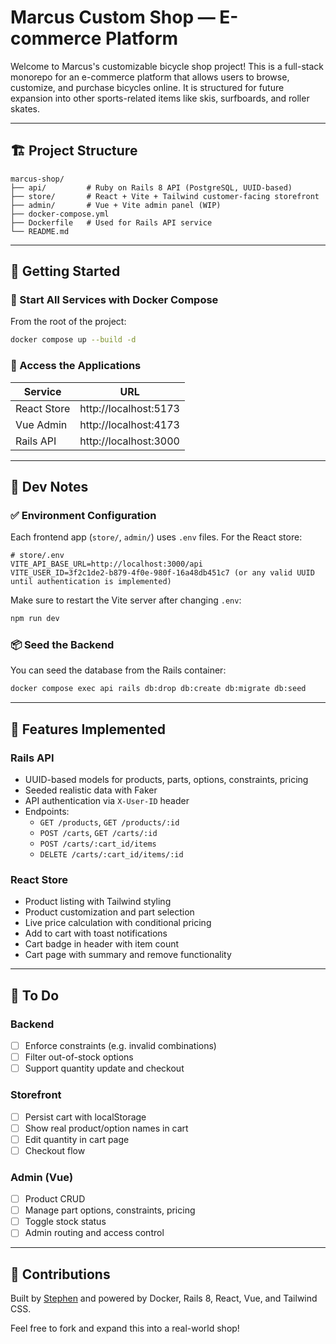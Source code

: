 # Marcus Custom Shop — E-commerce Platform

Welcome to Marcus's customizable bicycle shop project! This is a full-stack monorepo for an e-commerce platform that allows users to browse, customize, and purchase bicycles online. It is structured for future expansion into other sports-related items like skis, surfboards, and roller skates.

---

## 🏗️ Project Structure

```
marcus-shop/
├── api/         # Ruby on Rails 8 API (PostgreSQL, UUID-based)
├── store/       # React + Vite + Tailwind customer-facing storefront
├── admin/       # Vue + Vite admin panel (WIP)
├── docker-compose.yml
├── Dockerfile   # Used for Rails API service
└── README.md
```

---

## 🚀 Getting Started

### 🐳 Start All Services with Docker Compose

From the root of the project:

```bash
docker compose up --build -d
```

### 📍 Access the Applications

| Service       | URL                   |
|---------------|------------------------|
| React Store   | http://localhost:5173  |
| Vue Admin     | http://localhost:4173  |
| Rails API     | http://localhost:3000  |


---

## 🧪 Dev Notes

### ✅ Environment Configuration

Each frontend app (`store/`, `admin/`) uses `.env` files. For the React store:

```env
# store/.env
VITE_API_BASE_URL=http://localhost:3000/api
VITE_USER_ID=3f2c1de2-b879-4f0e-980f-16a48db451c7 (or any valid UUID until authentication is implemented)
```

Make sure to restart the Vite server after changing `.env`:
```bash
npm run dev
```


### 📦 Seed the Backend

You can seed the database from the Rails container:

```bash
docker compose exec api rails db:drop db:create db:migrate db:seed
```

---

## 🧩 Features Implemented

### Rails API
- UUID-based models for products, parts, options, constraints, pricing
- Seeded realistic data with Faker
- API authentication via `X-User-ID` header
- Endpoints:
  - `GET /products`, `GET /products/:id`
  - `POST /carts`, `GET /carts/:id`
  - `POST /carts/:cart_id/items`
  - `DELETE /carts/:cart_id/items/:id`

### React Store
- Product listing with Tailwind styling
- Product customization and part selection
- Live price calculation with conditional pricing
- Add to cart with toast notifications
- Cart badge in header with item count
- Cart page with summary and remove functionality

---

## 📝 To Do

### Backend
- [ ] Enforce constraints (e.g. invalid combinations)
- [ ] Filter out-of-stock options
- [ ] Support quantity update and checkout

### Storefront
- [ ] Persist cart with localStorage
- [ ] Show real product/option names in cart
- [ ] Edit quantity in cart page
- [ ] Checkout flow

### Admin (Vue)
- [ ] Product CRUD
- [ ] Manage part options, constraints, pricing
- [ ] Toggle stock status
- [ ] Admin routing and access control

---

## 🤝 Contributions

Built by [Stephen](https://github.com/kenigbolo) and powered by Docker, Rails 8, React, Vue, and Tailwind CSS.

Feel free to fork and expand this into a real-world shop!

